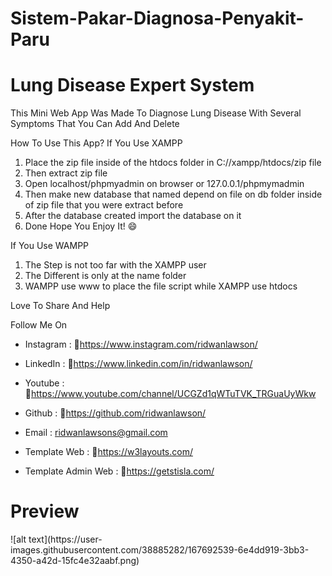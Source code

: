 # Sistem-Pakar-Diagnosa-Penyakit-Paru
# Lung Disease Expert System

This Mini Web App Was Made To Diagnose Lung Disease With Several Symptoms That You Can Add And Delete

How To Use This App?
If You Use XAMPP
1. Place the zip file inside of the htdocs folder in C://xampp/htdocs/zip file
2. Then extract zip file 
3. Open localhost/phpmyadmin on browser or 127.0.0.1/phpmymadmin
4. Then make new database that named depend on file on db folder inside of zip file that you were extract before 
5. After the database created import the database on it 
6. Done Hope You Enjoy It! 😄

If You Use WAMPP
1. The Step is not too far with the XAMPP user 
2. The Different is only at the name folder
3. WAMPP use www to place the file script while XAMPP use htdocs

Love To Share And Help 

Follow Me On 
- Instagram   : 🔗https://www.instagram.com/ridwanlawson/
- LinkedIn    : 🔗https://www.linkedin.com/in/ridwanlawson/
- Youtube     : 🔗https://www.youtube.com/channel/UCGZd1qWTuTVK_TRGuaUyWkw
- Github      : 🔗https://github.com/ridwanlawson/
- Email       : ridwanlawsons@gmail.com

- Template Web        : 🔗https://w3layouts.com/
- Template Admin Web  : 🔗https://getstisla.com/

<h1>Preview</h1>
![alt text](https://user-images.githubusercontent.com/38885282/167692539-6e4dd919-3bb3-4350-a42d-15fc4e32aabf.png)
